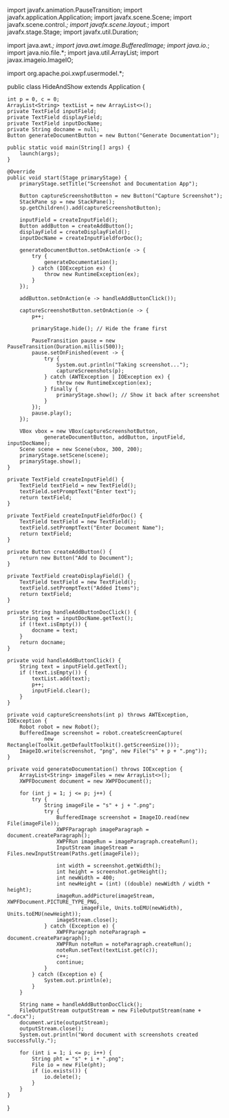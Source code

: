 import javafx.animation.PauseTransition;
import javafx.application.Application;
import javafx.scene.Scene;
import javafx.scene.control.*;
import javafx.scene.layout.*;
import javafx.stage.Stage;
import javafx.util.Duration;

import java.awt.*;
import java.awt.image.BufferedImage;
import java.io.*;
import java.nio.file.*;
import java.util.ArrayList;
import javax.imageio.ImageIO;

import org.apache.poi.xwpf.usermodel.*;

public class HideAndShow extends Application {

    int p = 0, c = 0;
    ArrayList<String> textList = new ArrayList<>();
    private TextField inputField;
    private TextField displayField;
    private TextField inputDocName;
    private String docname = null;
    Button generateDocumentButton = new Button("Generate Documentation");

    public static void main(String[] args) {
        launch(args);
    }

    @Override
    public void start(Stage primaryStage) {
        primaryStage.setTitle("Screenshot and Documentation App");

        Button captureScreenshotButton = new Button("Capture Screenshot");
        StackPane sp = new StackPane();
        sp.getChildren().add(captureScreenshotButton);

        inputField = createInputField();
        Button addButton = createAddButton();
        displayField = createDisplayField();
        inputDocName = createInputFieldforDoc();

        generateDocumentButton.setOnAction(e -> {
            try {
                generateDocumentation();
            } catch (IOException ex) {
                throw new RuntimeException(ex);
            }
        });

        addButton.setOnAction(e -> handleAddButtonClick());

        captureScreenshotButton.setOnAction(e -> {
            p++;

            primaryStage.hide(); // Hide the frame first

            PauseTransition pause = new PauseTransition(Duration.millis(500));
            pause.setOnFinished(event -> {
                try {
                    System.out.println("Taking screenshot...");
                    captureScreenshots(p);
                } catch (AWTException | IOException ex) {
                    throw new RuntimeException(ex);
                } finally {
                    primaryStage.show(); // Show it back after screenshot
                }
            });
            pause.play();
        });

        VBox vbox = new VBox(captureScreenshotButton,
                generateDocumentButton, addButton, inputField, inputDocName);
        Scene scene = new Scene(vbox, 300, 200);
        primaryStage.setScene(scene);
        primaryStage.show();
    }

    private TextField createInputField() {
        TextField textField = new TextField();
        textField.setPromptText("Enter text");
        return textField;
    }

    private TextField createInputFieldforDoc() {
        TextField textField = new TextField();
        textField.setPromptText("Enter Document Name");
        return textField;
    }

    private Button createAddButton() {
        return new Button("Add to Document");
    }

    private TextField createDisplayField() {
        TextField textField = new TextField();
        textField.setPromptText("Added Items");
        return textField;
    }

    private String handleAddButtonDocClick() {
        String text = inputDocName.getText();
        if (!text.isEmpty()) {
            docname = text;
        }
        return docname;
    }

    private void handleAddButtonClick() {
        String text = inputField.getText();
        if (!text.isEmpty()) {
            textList.add(text);
            p++;
            inputField.clear();
        }
    }

    private void captureScreenshots(int p) throws AWTException, IOException {
        Robot robot = new Robot();
        BufferedImage screenshot = robot.createScreenCapture(
                new Rectangle(Toolkit.getDefaultToolkit().getScreenSize()));
        ImageIO.write(screenshot, "png", new File("s" + p + ".png"));
    }

    private void generateDocumentation() throws IOException {
        ArrayList<String> imageFiles = new ArrayList<>();
        XWPFDocument document = new XWPFDocument();

        for (int j = 1; j <= p; j++) {
            try {
                String imageFile = "s" + j + ".png";
                try {
                    BufferedImage screenshot = ImageIO.read(new File(imageFile));
                    XWPFParagraph imageParagraph = document.createParagraph();
                    XWPFRun imageRun = imageParagraph.createRun();
                    InputStream imageStream = Files.newInputStream(Paths.get(imageFile));

                    int width = screenshot.getWidth();
                    int height = screenshot.getHeight();
                    int newWidth = 400;
                    int newHeight = (int) ((double) newWidth / width * height);
                    imageRun.addPicture(imageStream, XWPFDocument.PICTURE_TYPE_PNG,
                            imageFile, Units.toEMU(newWidth), Units.toEMU(newHeight));
                    imageStream.close();
                } catch (Exception e) {
                    XWPFParagraph noteParagraph = document.createParagraph();
                    XWPFRun noteRun = noteParagraph.createRun();
                    noteRun.setText(textList.get(c));
                    c++;
                    continue;
                }
            } catch (Exception e) {
                System.out.println(e);
            }
        }

        String name = handleAddButtonDocClick();
        FileOutputStream outputStream = new FileOutputStream(name + ".docx");
        document.write(outputStream);
        outputStream.close();
        System.out.println("Word document with screenshots created successfully.");

        for (int i = 1; i <= p; i++) {
            String pht = "s" + i + ".png";
            File io = new File(pht);
            if (io.exists()) {
                io.delete();
            }
        }
    }
}

